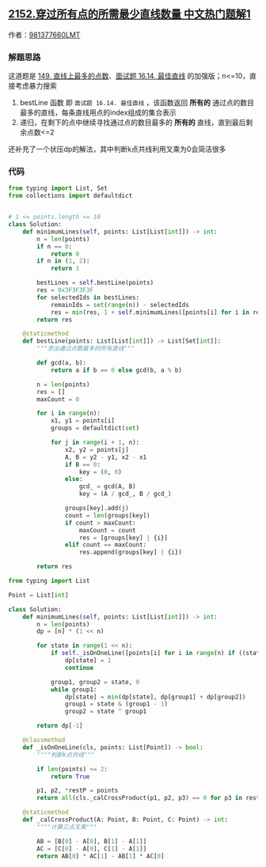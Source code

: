 ## [2152.穿过所有点的所需最少直线数量 中文热门题解1](https://leetcode.cn/problems/minimum-number-of-lines-to-cover-points/solutions/100000/di-gui-by-981377660lmt-dazx)

作者：[981377660LMT](https://leetcode.cn/u/981377660LMT)
### 解题思路
这道题是  [149. 直线上最多的点数](https://leetcode-cn.com/problems/max-points-on-a-line/)、[面试题 16.14. 最佳直线](https://leetcode-cn.com/problems/best-line-lcci/) 的加强版；n<=10，直接考虑暴力搜索

1. bestLine 函数 即 `面试题 16.14. 最佳直线` ，该函数返回 **所有的** 通过点的数目最多的直线，每条直线用点的index组成的集合表示
2. 递归，在剩下的点中继续寻找通过点的数目最多的 **所有的** 直线，直到最后剩余点数<=2

还补充了一个状压dp的解法，其中判断k点共线利用叉乘为0会简洁很多

### 代码
```python []
from typing import List, Set
from collections import defaultdict


# 1 <= points.length <= 10
class Solution:
    def minimumLines(self, points: List[List[int]]) -> int:
        n = len(points)
        if n == 0:
            return 0
        if n in (1, 2):
            return 1

        bestLines = self.bestLine(points)
        res = 0x3F3F3F3F
        for selectedIds in bestLines:
            remainIds = set(range(n)) - selectedIds
            res = min(res, 1 + self.minimumLines([points[i] for i in remainIds]))
        return res

    @staticmethod
    def bestLine(points: List[List[int]]) -> List[Set[int]]:
        """求出通过点数最多的所有直线"""

        def gcd(a, b):
            return a if b == 0 else gcd(b, a % b)

        n = len(points)
        res = []
        maxCount = 0

        for i in range(n):
            x1, y1 = points[i]
            groups = defaultdict(set)

            for j in range(i + 1, n):
                x2, y2 = points[j]
                A, B = y2 - y1, x2 - x1
                if B == 0:
                    key = (0, 0)
                else:
                    gcd_ = gcd(A, B)
                    key = (A / gcd_, B / gcd_)

                groups[key].add(j)
                count = len(groups[key])
                if count > maxCount:
                    maxCount = count
                    res = [groups[key] | {i}]
                elif count == maxCount:
                    res.append(groups[key] | {i})

        return res
```
```python []
from typing import List

Point = List[int]

class Solution:
    def minimumLines(self, points: List[List[int]]) -> int:
        n = len(points)
        dp = [n] * (1 << n)

        for state in range(1 << n):
            if self._isOnOneLine([points[i] for i in range(n) if ((state >> i) & 1)]):
                dp[state] = 1
                continue

            group1, group2 = state, 0
            while group1:
                dp[state] = min(dp[state], dp[group1] + dp[group2])
                group1 = state & (group1 - 1)
                group2 = state ^ group1

        return dp[-1]

    @classmethod
    def _isOnOneLine(cls, points: List[Point]) -> bool:
        """"判断k点共线"""

        if len(points) <= 2:
            return True

        p1, p2, *restP = points
        return all(cls._calCrossProduct(p1, p2, p3) == 0 for p3 in restP)

    @staticmethod
    def _calCrossProduct(A: Point, B: Point, C: Point) -> int:
        """"计算三点叉乘"""

        AB = [B[0] - A[0], B[1] - A[1]]
        AC = [C[0] - A[0], C[1] - A[1]]
        return AB[0] * AC[1] - AB[1] * AC[0]

```


